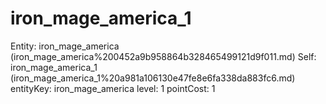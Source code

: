 # iron_mage_america_1

Entity: iron_mage_america (iron_mage_america%200452a9b958864b328465499121d9f011.md)
Self: iron_mage_america_1 (iron_mage_america_1%20a981a106130e47fe8e6fa338da883fc6.md)
entityKey: iron_mage_america
level: 1
pointCost: 1